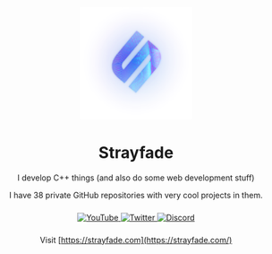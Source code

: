 <div align="center">
    <img style="width: 200px; height: 200px" src="./logo.png"/>
    <h1>Strayfade</h1>
</div>
    
<p align="center">I develop C++ things (and also do some web development stuff)</p>
<p align="center">I have 38 private GitHub repositories with very cool projects in them.</p>

###

<div align="center">
  <a href="https://youtube.com/Strayfade">
    <img alt="YouTube" src="https://img.shields.io/badge/-YouTube-FF0000?style=for-the-badge&logo=Youtube&logoColor=white"/>
  </a>
  <a href="https://twitter.com/Strayfade">
    <img alt="Twitter" src="https://img.shields.io/badge/-Twitter-1DA1F2?style=for-the-badge&logo=Twitter&logoColor=white"/>
  </a>
  <a href="http://discord.gg/ydDddFn">
    <img alt="Discord" src="https://img.shields.io/badge/-Discord-5865F2?style=for-the-badge&logo=Discord&logoColor=white"/>
  </a>
</div>

###
    
<div align="center">
    
Visit [https://strayfade.com](https://strayfade.com/)
   
</div> 
